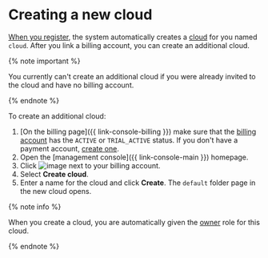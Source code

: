 # Creating a new cloud

[When you register](../../../billing/quickstart/index.md#create_billing_account), the system automatically creates a [cloud](../../concepts/resources-hierarchy.md#cloud) for you named `cloud`. After you link a billing account, you can create an additional cloud.

{% note important %}

You currently can't create an additional cloud if you were already invited to the cloud and have no billing account.

{% endnote %}

To create an additional cloud:

  1. [On the billing page]({{ link-console-billing }}) make sure that the [billing account](../../../billing/concepts/billing-account.md) has the `ACTIVE` or `TRIAL_ACTIVE` status. If you don't have a payment account, [create one](../../../billing/quickstart/index.md#create_billing_account).
  1. Open the [management console]({{ link-console-main }}) homepage.
  1. Click ![image](../../../_assets/options.svg) next to your billing account.
  1. Select **Create cloud**.
  1. Enter a name for the cloud and click **Create**. The `default` folder page in the new cloud opens.

{% note info %}

When you create a cloud, you are automatically given the [owner](../../concepts/resources-hierarchy.md#owner) role for this cloud.

{% endnote %}


